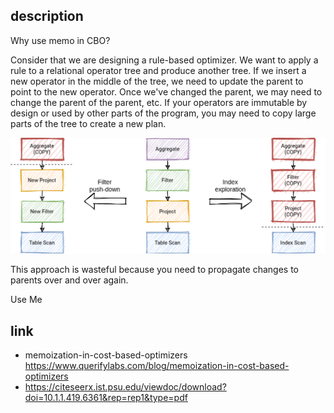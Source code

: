 ## description

Why use memo in CBO?

Consider that we are designing a rule-based optimizer. We want to apply a rule to a relational operator tree and produce another tree. If we insert a new operator in the middle of the tree, we need to update the parent to point to the new operator. Once we've changed the parent, we may need to change the parent of the parent, etc. If your operators are immutable by design or used by other parts of the program, you may need to copy large parts of the tree to create a new plan.

![memo](../_images/memo.png)

This approach is wasteful because you need to propagate changes to parents over and over again.



Use Me

## link

- memoization-in-cost-based-optimizers https://www.querifylabs.com/blog/memoization-in-cost-based-optimizers
- https://citeseerx.ist.psu.edu/viewdoc/download?doi=10.1.1.419.6361&rep=rep1&type=pdf

